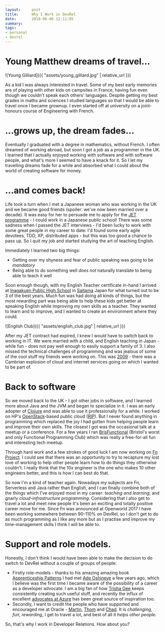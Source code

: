 ```yaml
---
layout:     post
title:      Why I Work in DevRel
date:       2018-06-06 12:11:05
summary:    
tags:
- personal
- devrel
---
```


# Young Matthew dreams of travel...

![Young Gilliard]({{ "assets/young_gilliard.jpg" | relative_url }})

As a kid I was always interested in travel. Some of my best early memories are of playing with other kids on campsites in France, having fun even though we couldn't speak each others' languages. Despite getting my best grades in maths and sciences I studied languages so that I would be able to travel once I became grownup. I even started off at university on a joint-honours course of Engineering with French.

# ...grows up, the dream fades...

Eventually I graduated with a degree in mathematics, without French. I often dreamed of working abroad, but soon I got a job as a programmer in the UK. I learned that I actually enjoyed working with software and with software people, and what's more I seemed to have a knack for it. So I let my travelling dreams fade for a while and absorbed what I could about the world of creating software for money.

# ...and comes back!

Life took a turn when I met a Japanese woman who was working in the UK and we became good friends (spoiler: we've now been married over a decade). It was easy for her to persuade me to apply for the [JET programme](http://jetprogramme.org/en/) - I could work in a Japanese public school! There was some sadness when I passed the JET interviews - I'd been lucky to work with some great people in my career to date: I'd found some early agile devotees, TDD, XP, distributed apps - but this was too good a chance to pass up. So I quit my job and started studying the art of teaching English.

Immediately I learned two big things:
  - Getting over my shyness and fear of public speaking was going to be *mandatory*
  - Being able to do something well *does not* naturally translate to being able to teach it well

Soon enough though, with my English Teacher certificate in-hand I arrived at [Inagakuen Public High School](http://jetprogramme.org/en/) in [Saitama](https://www.anime-planet.com/images/characters/saitama-48975.jpg) Japan for what turned out to be 3 of the best years. Much fun was had doing all kinds of things, but the most rewarding part was being able to help these kids get better at speaking English while improving my own skills as a teacher. They wanted to learn and to improve, and I wanted to create an environment where they could.

![English Club]({{ "assets/english_club.jpg" | relative_url }})

After my JET contract had expired, I knew I would have to switch back to working in IT. We were married with a child, and English teaching in Japan - while fun - does not pay well enough to easily support a family of 3. I also missed the technical challenges of programming and was jealous of some of the cool stuff my friends were working on. This was [2009](https://www.networkworld.com/article/2271254/software/cloud-computing--hot-technology-for-2009.html) - there was a Cambrian explosion of cloud and internet services going on which I wanted to be part of.

# Back to software

So we moved back to the UK - I got other jobs in software, and I learned more about Java and the JVM and began to specialize in it. I was an early adopter of [Clojure](https://clojure.org/community/contributors) and was able to use it professionally for a while. I worked on HP's [OpenStack](https://www.openstack.org/)-based public cloud ([RIP](http://fortune.com/2015/10/21/hp-public-cloud/)). But I never found anything in programming which replaced the joy I had gotten from helping people learn and improve their own skills.  The closest I got was the occasional talk at a meetup or a conference. For a few years I ran [BrisFunctional](https://brisfunctional.github.io/) (Bristol's worst and only Functional Programming Club) which was really a free-for-all fun and interesting tech meetup.

Through hard work and a few strokes of good luck I am now working on [Fn Project](https://fnproject.io). I could see that there was an opportunity to try to recapture my lost love of working to help other people learn how to do things they otherwise couldn't. I really think that the 10x engineer is the one who makes 10 other engineers better, and this is how I can best do that.

So now I'm a kind of teacher again. Nowadays my subjects are Fn, Serverless and Java rather than English, and I can finally combine both of the things which I've enjoyed most in my career: _teaching and learning_; and gnarly _cloud-infrastructure programming_. Considering that I also get to travel a lot and meet new people it's been an exciting and totally positive career move for me. Since Fn was announced at Openworld 2017 I have been working somewhere between 90-110% on DevRel, so I don't get to do as much programming as I like any more but as I practise and improve my time-management skills I think I will be able to.

# Support and role models.

Honestly, I don't think I would have been able to make the decision to do switch to DevRel without a couple of groups of people:
  - Firstly role-models - thanks to his amazing amazing book [Apprenticeship Patterns](https://www.goodreads.com/book/show/5608045-apprenticeship-patterns) I had met [Ade Oshineye](http://www.oshineye.com) a few years ago, which I believe was the first time I became aware of the possibility of a career as a developer advocate. I am a big fan of how [Trisha Gee](https://trishagee.github.io/) keeps consistently creating such useful stuff, and recently the influx of excellent [advocates at Azure](https://developer.microsoft.com/en-us/advocates/index.html) has been great source of inspiration too.
  - Secondly, I want to credit the people who have supported and encouraged me at Oracle - [Martin](https://twitter.com/martinahogg), [Thom](https://twitter.com/thomleg) and [Chad](https://twitter.com/chadarimura). It is _challenging_, _fun_, _rewarding_, I get to travel a lot, and best of all it _helps other people_.

So, that's why I work in Developer Relations. How about you?

